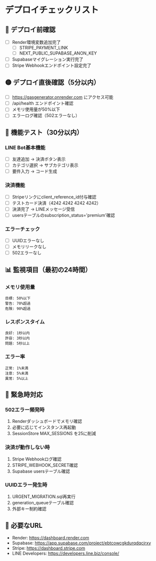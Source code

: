 # デプロイチェックリスト

## 🔴 デプロイ前確認
- [ ] Render環境変数追加完了
  - [ ] STRIPE_PAYMENT_LINK
  - [ ] NEXT_PUBLIC_SUPABASE_ANON_KEY
- [ ] Supabaseマイグレーション実行完了
- [ ] Stripe Webhookエンドポイント設定完了

## 🟡 デプロイ直後確認（5分以内）
- [ ] https://gasgenerator.onrender.com にアクセス可能
- [ ] /api/health エンドポイント確認
- [ ] メモリ使用量が50%以下
- [ ] エラーログ確認（502エラーなし）

## 🔵 機能テスト（30分以内）
### LINE Bot基本機能
- [ ] 友達追加 → 決済ボタン表示
- [ ] カテゴリ選択 → サブカテゴリ表示
- [ ] 要件入力 → コード生成

### 決済機能
- [ ] Stripeリンクにclient_reference_id付与確認
- [ ] テストカード決済（4242 4242 4242 4242）
- [ ] 決済完了 → LINEメッセージ受信
- [ ] usersテーブルのsubscription_status='premium'確認

### エラーチェック
- [ ] UUIDエラーなし
- [ ] メモリリークなし
- [ ] 502エラーなし

## 📊 監視項目（最初の24時間）
### メモリ使用量
```
目標: 50%以下
警告: 70%超過
危険: 90%超過
```

### レスポンスタイム
```
良好: 1秒以内
許容: 3秒以内
問題: 5秒以上
```

### エラー率
```
正常: 1%未満
注意: 5%未満
異常: 5%以上
```

## 🚨 緊急時対応
### 502エラー頻発時
1. Renderダッシュボードでメモリ確認
2. 必要に応じてインスタンス再起動
3. SessionStore MAX_SESSIONS を25に削減

### 決済が動作しない時
1. Stripe Webhookログ確認
2. STRIPE_WEBHOOK_SECRET確認
3. Supabase usersテーブル確認

### UUIDエラー発生時
1. URGENT_MIGRATION.sql再実行
2. generation_queueテーブル確認
3. 外部キー制約確認

## 📝 必要なURL
- Render: https://dashboard.render.com
- Supabase: https://app.supabase.com/project/ebtcowcgkdurqdqcjrxy
- Stripe: https://dashboard.stripe.com
- LINE Developers: https://developers.line.biz/console/